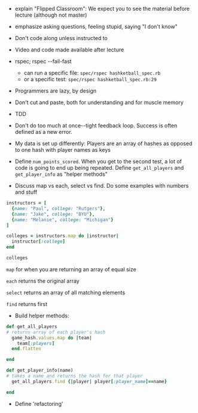 - explain "Flipped Classroom":  We expect you to see the material before lecture (although not master)

- emphasize asking questions, feeling stupid, saying "I don't know"

- Don't code along unless instructed to

- Video and code made available after lecture

- rspec; rspec --fail-fast
    - can run a specific file: `spec/rspec hashketball_spec.rb`
    - or a specific test: `spec/rspec hashketball_spec.rb:29`

- Programmers are lazy, by design

- Don't cut and paste, both for understanding and for muscle memory

- TDD

- Don't do too much at once--tight feedback loop.  Success is often defined as a new error.

- My data is set up differently:  Players are an array of hashes as opposed to one hash with player names as keys

- Define `num_points_scored`.  When you get to the second test, a lot of code is going to end up being repeated.  Define `get_all_players` and `get_player_info` as "helper methods"

- Discuss map vs each, select vs find.  Do some examples with numbers and stuff

```rb
instructors = [
  {name: "Paul", college: "Rutgers"},
  {name: "Jake", college: "BYU"},
  {name: "Melanie", college: "Michigan"}
]

colleges = instructors.map do |instructor|
  instructor[:college]
end

colleges
```

`map` for when you are returning an array of equal size

`each` returns the original array

`select` returns an array of all matching elements

`find` returns first

- Build helper methods:

```rb
def get_all_players
# returns array of each player's hash
  game_hash.values.map do |team|
    team[:players]
  end.flatten

end

def get_player_info(name)
# takes a name and returns the hash for that player
  get_all_players.find {|player| player[:player_name]==name}

end
```

- Define 'refactoring'